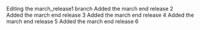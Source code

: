 Editing the march_release1 branch
Added the march end release 2 	
Added the march end release 3
Added the march end release 4
Added the march end release 5
Added the march end release 6
